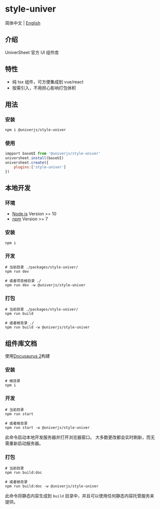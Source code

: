 # style-univer

简体中文 | [English](./README.md)

## 介绍

UniverSheet 官方 UI 组件库

## 特性

-   纯 tsx 组件，可方便集成到 vue/react
-   按需引入，不用担心影响打包体积

## 用法

### 安装

```bash
npm i @univerjs/style-univer
```

### 使用

```js
impport baseUI from '@univerjs/style-univer'
universheet.install(baseUI)
universheet.create({
    plugins:['style-univer']
})
```

## 本地开发

### 环境

-   [Node.js](https://nodejs.org/en/) Version >= 10
-   [npm](https://www.npmjs.com/) Version >= 7

### 安装

```
npm i
```

### 开发

```
# 当前目录 ./packages/style-univer/
npm run dev

# 或者项目根目录 ./
npm run dev -w @univerjs/style-univer
```

### 打包

```
# 当前目录 ./packages/style-univer/
npm run build

# 或者根目录 ./
npm run build -w @univerjs/style-univer
```

## 组件库文档

使用[Docusaurus 2](https://docusaurus.io/)构建

### 安装

```console
# 根目录
npm i
```

### 开发

```console
# 当前目录
npm run start

# 或者根目录
npm run start -w @univerjs/style-univer
```

此命令启动本地开发服务器并打开浏览器窗口。 大多数更改都会实时刷新，而无需重新启动服务器。

### 打包

```console
# 当前目录
npm run build:doc

# 或者根目录
npm run build:doc -w @univerjs/style-univer
```

此命令将静态内容生成到 `build` 目录中，并且可以使用任何静态内容托管服务来提供。
